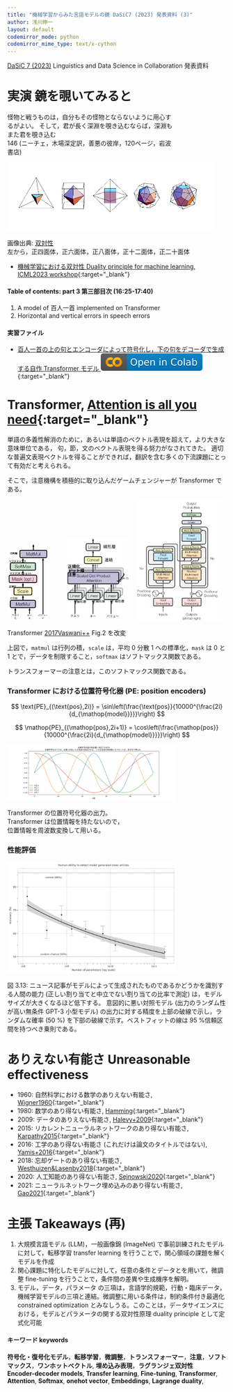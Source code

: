 ```yaml
---
title: "機械学習からみた言語モデルの鏡 DaSiC7 (2023) 発表資料 (3)"
author: 浅川伸一
layout: default
codemirror_mode: python
codemirror_mime_type: text/x-cython
---
```


<link href="/assets/css/asamarkdown.css" rel="stylesheet">

[DaSiC 7 (2023)](https://sites.google.com/view/dasic7-2023) Linguistics and Data Science in Collaboration 発表資料

# 実演 鏡を覗いてみると

<div class="memo" style="width:77%">

怪物と戦うものは，自分もその怪物とならないように用心するがよい。
そして，君が長く深淵を覗き込むならば，深淵もまた君を覗き込む<br/>
146 (ニーチェ，木場深定訳，善悪の彼岸，120ページ，岩波書店)<br/>
</div>

<div class="figcenter">
<img src="/figures/poly_in_poly_long.gif" width="94%">

<!-- <img src="https://ds.cc.yamaguchi-u.ac.jp/~math/toybox/polyhedron_soral/explanation/poly_in_poly_long.gif"><br/> -->
<div class="figcaption">

画像出典: [双対性](https://ds.cc.yamaguchi-u.ac.jp/~math/toybox/polyhedron_soral/explanation/037_4.html)<br/>
左から，正四面体，正六面体，正八面体，正十二面体，正二十面体
</div></div>

* [機械学習における双対性 Duality principle for machine learning, ICML2023 workshop](https://dp4ml.github.io/cfp/){:target="_blank"}

#### Table of contents: part 3 第三部目次 (16:25-17:40)

1. A model of 百人一首 implemented on Transformer
2. Horizontal and vertical errors in speech errors


#### 実習ファイル

* [百人一首の上の句とエンコーダによって符号化し，下の句をデコーダで生成する自作 Transformer モデル <img src="/assets/colab_icon.svg">](https://colab.research.google.com/github/ShinAsakawa/ShinAsakawa.github.io/blob/master/2023notebooks/2023_1113chihaya_Transformer.ipynb){:target="_blank"}

# Transformer, [Attention is all you need](https://arxiv.org/abs/1706.03762){:target="_blank"}

単語の多義性解消のために，あるいは単語のベクトル表現を超えて，より大きな意味単位である，
句，節，文のベクトル表現を得る努力がなされてきた。
適切な普遍文表現ベクトルを得ることができれば，翻訳を含む多くの下流課題にとって有効だと考えられる。

そこで，注意機構を積極的に取り込んだゲームチェンジャーが Transformer である。

<div class="figcenter">
<img src="/figures/2017Vaswani_Fig2_1ja.svg" width="19%">&nbsp;&nbsp;&nbsp;&nbsp;&nbsp;&nbsp;&nbsp;&nbsp;&nbsp;
<img src="/figures/2017Vaswani_Fig2_2ja.svg" width="29%">&nbsp;&nbsp;&nbsp;
<img src="/figures/2017Vaswani_Fig1.svg" width="39%">
<div class="figcaption">

Transformer [2017Vaswani++](https://arxiv.org/abs/1706.03762) Fig.2 を改変
</div></div>

上図で，`matmul` は行列の積，`scale` は，平均 0 分散 1 への標準化，`mask` は 0 と 1 とで，データを制限すること，`softmax` はソフトマックス関数である。

トランスフォーマーの注意とは，このソフトマックス関数である。

### Transformer における位置符号化器 (PE: position encoders)

$$
\text{PE}_{(\text{pos},2i)} = \sin\left(\frac{\text{pos}}{10000^{\frac{2i}{d_{\mathop{model}}}}}\right)
$$

$$
\mathop{PE}_{(\mathop{pos},2i+1)} = \cos\left(\frac{\mathop{pos}}{10000^{\frac{2i}{d_{\mathop{model}}}}}\right)
$$

<div class="figcenter">
<img src="/figures/2023_0723PE_Transformer_curves.png" width="77%">
<div class="figcaption" style="width:55%">

Transformer の位置符号化器の出力。
Transformer は位置情報を持たないので，位置情報を周波数変換して用いる。
</div></div>

### 性能評価

<div class="figcenter">

<img src="/figures/2021Brown_GPT3_fig3_13.jpg" width="77%">
<div class="figcaption">

図 3.13: ニュース記事がモデルによって生成されたものであるかどうかを識別する人間の能力 (正しい割り当てと中立でない割り当ての比率で測定) は，モデルサイズが大きくなるほど低下する。
意図的に悪い対照モデル (出力のランダム性が高い無条件 GPT-3 小型モデル) の出力に対する精度を上部の破線で示し，ランダムな確率 (50 %) を下部の破線で示す。ベストフィットの線は 95 %信頼区間を持つべき乗則である。
<!-- Figure 3.13: People’s ability to identify whether news articles are model-generated (measured by the ratio of correct assignments to non-neutral assignments) decreases as model size increases.
Accuracy on the outputs on the deliberately bad control model (an unconditioned GPT-3 Small model with higher output randomness) is indicated with the dashed line at the top, and the random chance (50%) is indicated with the dashed line at the bottom. Line of best fit is a power law with 95% confidence intervals. -->
</div></div>


# ありえない有能さ Unreasonable effectiveness

* 1960: 自然科学における数学のありえない有能さ, [Wigner1960](https://www.maths.ed.ac.uk/~v1ranick/papers/wigner.pdf){:target="_blank"}
* 1980: 数学のあり得ない有能さ, [Hamming](https://math.dartmouth.edu/~matc/MathDrama/reading/Hamming.html){:target="_blank"}
* 2009: データのありえない有能さ, [Halevy+2009](https://static.googleusercontent.com/media/research.google.com/en//pubs/archive/35179.pdf){:target="_blank"}
* 2015: リカレントニューラルネットワークのあり得ない有能さ, [Karpathy2015](https://karpathy.github.io/2015/05/21/rnn-effectiveness/){:target="_blank"}
* 2016: 工学のあり得ない有能さ (これだけは論文のタイトルではない), [Yamis+2016](https://www.nature.com/articles/nn.4244){:target="_blank"}
* 2018: 忘却ゲートのあり得ない有能さ, [Westhuizen&Lasenby2018](https://arXiv.org/abs/1804.04849){:target="_blank"}
* 2020: 人工知能のあり得ない有能さ, [Sejnowski2020](https://www.pnas.org/doi/full/10.1073/pnas.1907373117){:target="_blank"}
* 2021: ニューラルネットワーク埋め込みのあり得ない有能さ, [Gao2021](https://medium.com/aquarium-learning/the-unreasonable-effectiveness-of-neural-network-embeddings-93891acad097){:target="_blank"}

<!--
1960. The Unreasonable Effectiveness of Mathematics in the Natural Science, [Wigner1960](https://www.maths.ed.ac.uk/~v1ranick/papers/wigner.pdf)
1980. The Unreasonable Effectiveness of Mathematics, [Hamming](https://math.dartmouth.edu/~matc/MathDrama/reading/Hamming.html)
2009. The Unreasonable Effectiveness of Data, [Halevy+2009](https://static.googleusercontent.com/media/research.google.com/en//pubs/archive/35179.pdf)
2015. The Unreasonable Effectiveness of Recurrent Neural Networks, [Karpathy2015](https://karpathy.github.io/2015/05/21/rnn-effectiveness/)
2016. The Unreasonable Effectiveness of Engineering, [Yamis+2016](https://www.nature.com/articles/nn.4244)
2018. The Unreasonable Effectiveness of The Forget Gate, [Westhuizen&Lasenby2018](https://arXiv.org/abs/1804.04849)
2020. The unreasonable effectiveness of deep learning in artificial intelligence [Sejnowski2020](https://www.pnas.org/doi/full/10.1073/pnas.1907373117)
2021. The Unreasonable Effectiveness of Neural Network Embeddings, [Gao2021](https://medium.com/aquarium-learning/the-unreasonable-effectiveness-of-neural-network-embeddings-93891acad097) -->


# 主張 Takeaways (再)

1. 大規模言語モデル (LLM)，一般画像錦 (ImageNet) で事前訓練されたモデルに対して，転移学習 transfer learning を行うことで，関心領域の課題を解くモデルを作成
2. 関心課題に特化したモデルに対して，任意の条件とデータとを用いて，微調整 fine-tuning を行うことで，条件間の差異や生成機序を解明。
3. モデル，データ，パラメータ の三項は，言語学的規範，行動・臨床データ，機械学習モデルの三項と連結。微調整に用いる条件は，制約条件付き最適化 constrained optimization とみなしうる。このことは，データサイエンスにおける，モデルとパラメータの関する双対性原理 duality principle として定式化可能

#### キーワード keywords

**符号化・復号化モデル**，**転移学習**，**微調整**，**トランスフォーマー**，**注意**，**ソフトマックス**，**ワンホットベクトル**, **埋め込み表現**，**ラグランジェ双対性**<br/>
**Encoder-decoder models**, **Transfer learning**, **Fine-tuning**, **Transformer**, **Attention**, **Softmax**, **onehot vector**, **Embeddings**, **Lagrange duality**,
